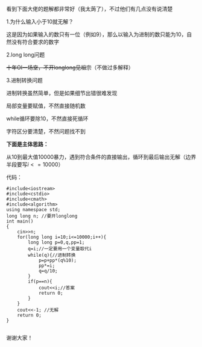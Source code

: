 看到下面大佬的题解都非常好（我太蒟了），不过他们有几点没有说清楚

$1.$为什么输入小于10就无解？

这是因为如果输入的数只有一位（例如9），那么以输入为进制的数只能为$10$，自然没有符合要求的数字

$2.$long long问题

~~十年OI一场空，不开longlong见祖宗~~（不做过多解释）

$3.$进制转换问题

进制转换虽然简单，但是如果细节出错很难发现

局部变量要赋值，不然直接随机数

while循环要除10，不然直接死循环

字符区分要清楚，不然问题找不到

**下面是主体思路：**

从10到最大值10000暴力，遇到符合条件的直接输出，循环到最后输出无解（边界半段要写$i<=10000$）

代码：

```
#include<iostream>
#include<cstdio>
#include<cmath>
#include<algorithm>
using namespace std;
long long n; //要开longlong
int main()
{
	cin>>n;
	for(long long i=10;i<=10000;i++){
		long long p=0,q,pp=1;
		q=i;//一定要用一个变量取代i
		while(q){//进制转换
			p=p+pp*(q%10);
			pp*=i;
			q=q/10;
		}
		if(p==n){
			cout<<i;//答案
			return 0;
		}
	}
	cout<<-1; //无解
	return 0;
}


```
谢谢大家！